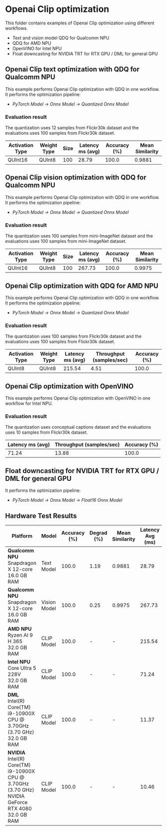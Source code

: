 # Openai Clip optimization

This folder contains examples of Openai Clip optimization using different workflows.

- Text and vision model QDQ for Qualcomm NPU
- QDQ for AMD NPU
- OpenVINO for Intel NPU
- Float downcasting for NVIDIA TRT for RTX GPU / DML for general GPU

## Openai Clip text optimization with QDQ for Qualcomm NPU

This example performs Openai Clip optimization with QDQ in one workflow. It performs the optimization pipeline:

- *PyTorch Model -> Onnx Model -> Quantized Onnx Model*

### Evaluation result

The quantization uses 12 samples from Flickr30k dataset and the evaluations uses 100 samples from Flickr30k dataset.

| Activation Type | Weight Type | Size | Latency ms (avg) | Accuracy (%) | Mean Similarity |
| --------------------- | ----------------- | ---------- | ---------------------- | ------------ | --------------- |
| QUInt16               | QUInt8            | 100        | 28.79                  | 100.0        | 0.9881          |

## Openai Clip vision optimization with QDQ for Qualcomm NPU

This example performs Openai Clip optimization with QDQ in one workflow. It performs the optimization pipeline:

- *PyTorch Model -> Onnx Model -> Quantized Onnx Model*

### Evaluation result

The quantization uses 100 samples from mini-ImageNet dataset and the evaluations uses 100 samples from mini-ImageNet dataset.

| Activation Type | Weight Type | Size | Latency ms (avg) | Accuracy (%) | Mean Similarity |
| --------------------- | ----------------- | ---------- | ---------------------- | ------------ | --------------- |
| QUInt16               | QUInt8            | 100        | 267.73                 | 100.0        | 0.9975          |

## Openai Clip optimization with QDQ for AMD NPU

This example performs Openai Clip optimization with QDQ in one workflow. It performs the optimization pipeline:

- *PyTorch Model -> Onnx Model -> Quantized Onnx Model*

### Evaluation result

The quantization uses 100 samples from Flickr30k dataset and the evaluations uses 100 samples from Flickr30k dataset.

| Activation Type | Weight Type | Latency ms (avg) | Throughput (samples/sec) | Accuracy (%) |
| --------------------- | ----------------- | ---------------------- | ----------------------- | ------------ |
| QUInt8               | QUInt8            | 215.54                 | 4.51                    | 100.0        |

## Openai Clip optimization with OpenVINO

This example performs Openai Clip optimization with OpenVINO in one workflow for Intel NPU.

### Evaluation result

The quantization uses conceptual captions dataset and the evaluations uses 10 samples from Flickr30k dataset.

| Latency ms (avg) | Throughput (samples/sec) | Accuracy (%) |
| ---------------------- | ----------------------- | ------------ |
| 71.24                  | 13.88                   | 100.0        |

## Float downcasting for NVIDIA TRT for RTX GPU / DML for general GPU

It performs the optimization pipeline:

- *PyTorch Model -> Onnx Model -> Float16 Onnx Model*

## Hardware Test Results

| Platform | Model | Accuracy (%) | Degrad (%) | Mean Similarity | Latency Avg (ms) | Latency P90 (ms) | Latency Max (ms) | Latency Min (ms) | Throughput Avg (samples/sec) | Throughput Max (samples/sec) | Throughput Min (samples/sec) |
|----------|-------|--------------|------------|-----------------|------------------|------------------|------------------|------------------|------------------------------|------------------------------|------------------------------|
| **Qualcomm NPU**<br/>Snapdragon X 12-core<br/>16.0 GB RAM | Text Model | 100.0 | 1.19 | 0.9881 | 28.79 | 50.13 | - | - | - | - | - |
| **Qualcomm NPU**<br/>Snapdragon X 12-core<br/>16.0 GB RAM | Vision Model | 100.0 | 0.25 | 0.9975 | 267.73 | 286.72 | - | - | - | - | - |
| **AMD NPU**<br/>Ryzen AI 9 H 365<br/>32.0 GB RAM | CLIP Model | 100.0 | - | - | 215.54 | - | 238.72 | 189.61 | 4.51 | 5.08 | 4.10 |
| **Intel NPU**<br/>Core Ultra 5 228V<br/>32.0 GB RAM | CLIP Model | 100.0 | - | - | 71.24 | 72.38 | - | - | 13.88 | 14.10 | 13.52 |
| **DML**<br/>Intel(R) Core(TM) i9-10900X CPU @ 3.70GHz (3.70 GHz)<br/>32.0 GB RAM  | CLIP Model | 100.0 | - | - | 11.37 | - | 12.09 | 10.99 | 87.62 | 91.38 | 81.50 |
| **NVIDIA**<br/>Intel(R) Core(TM) i9-10900X CPU @ 3.70GHz (3.70 GHz) <br/>NVIDIA GeForce RTX 4080<br/>32.0 GB RAM | CLIP Model | 100.0 | - | - | 10.46 | - | 20.33 | 8.98 | 107.77 | 119.52 | 87.15 |
